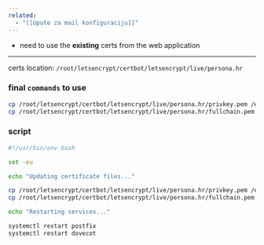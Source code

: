 ```yaml
---
related:
  - "[[Upute za mail konfiguraciju]]"
---
```

- need to use the **existing** certs from the web application
___

certs location: `/root/letsencrypt/certbot/letsencrypt/live/persona.hr`

### final **`commands`** to use

```sh
cp /root/letsencrypt/certbot/letsencrypt/live/persona.hr/privkey.pem /etc/ssl/private/mail.key
cp /root/letsencrypt/certbot/letsencrypt/live/persona.hr/fullchain.pem /etc/ssl/certs/mailcert.pem
```

### script

```bash
#!/usr/bin/env bash

set -eu

echo "Updating certificate files..."

cp /root/letsencrypt/certbot/letsencrypt/live/persona.hr/privkey.pem /etc/ssl/private/mail.key
cp /root/letsencrypt/certbot/letsencrypt/live/persona.hr/fullchain.pem /etc/ssl/certs/mailcert.pem

echo "Restarting services..."

systemctl restart postfix
systemctl restart dovecot
```
